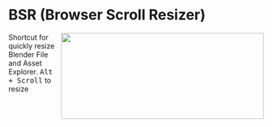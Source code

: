 # BSR (Browser Scroll Resizer)

<img align="right" width="400" height="170" src="https://user-images.githubusercontent.com/84092569/161626997-3b4ebe6d-4658-431f-9c48-97a88dbff501.png">

Shortcut for quickly resize Blender File and Asset Explorer.
<kbd>Alt + Scroll</kbd> to resize
